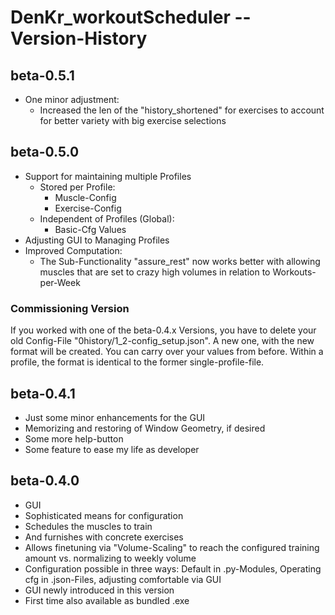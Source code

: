 # DenKr_workoutScheduler -- Version-History


## beta-0.5.1
* One minor adjustment:
    * Increased the len of the "history_shortened" for exercises to account for better variety with big exercise selections



## beta-0.5.0

* Support for maintaining multiple Profiles
    * Stored per Profile:
        * Muscle-Config
        * Exercise-Config
    * Independent of Profiles (Global):
        * Basic-Cfg Values
* Adjusting GUI to Managing Profiles
* Improved Computation:
    * The Sub-Functionality "assure_rest" now works better with allowing muscles that are set to crazy high volumes in relation to Workouts-per-Week

### Commissioning Version

If you worked with one of the beta-0.4.x Versions, you have to delete your old Config-File "0history/1_2-config_setup.json". A new one, with the new format will be created.
You can carry over your values from before. Within a profile, the format is identical to the former single-profile-file.




## beta-0.4.1

* Just some minor enhancements for the GUI
* Memorizing and restoring of Window Geometry, if desired
* Some more help-button
* Some feature to ease my life as developer



## beta-0.4.0

* GUI
* Sophisticated means for configuration
* Schedules the muscles to train
* And furnishes with concrete exercises
* Allows finetuning via "Volume-Scaling" to reach the configured training amount vs. normalizing to weekly volume
* Configuration possible in three ways: Default in .py-Modules, Operating cfg in .json-Files, adjusting comfortable via GUI
* GUI newly introduced in this version
* First time also available as bundled .exe
